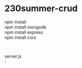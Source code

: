 # 230summer-crud

npm install<br>
npm install mongodb<br>
npm install express<br>
npm install cors<br>

<br>

server.js<br>
<username>:<password>
